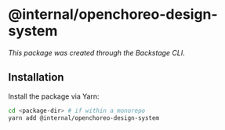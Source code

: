 # @internal/openchoreo-design-system

_This package was created through the Backstage CLI_.

## Installation

Install the package via Yarn:

```sh
cd <package-dir> # if within a monorepo
yarn add @internal/openchoreo-design-system
```
